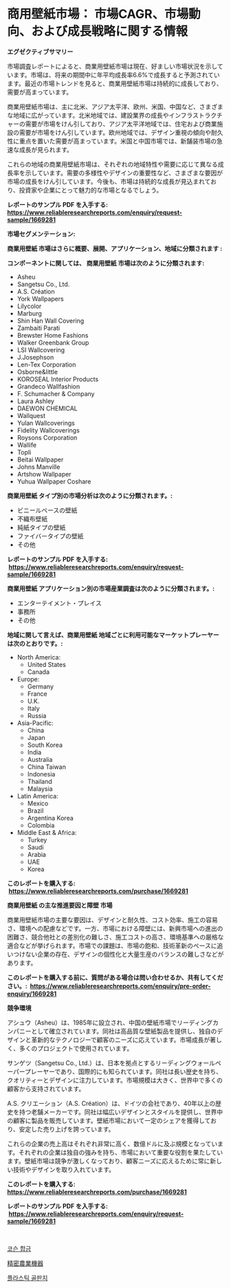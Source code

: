 <p><h1>商用壁紙市場： 市場CAGR、市場動向、および成長戦略に関する情報</h1></p><p><strong>エグゼクティブサマリー</strong></p>
<p><p>市場調査レポートによると、商業用壁紙市場は現在、好ましい市場状況を示しています。市場は、将来の期間中に年平均成長率6.6%で成長すると予測されています。最近の市場トレンドを見ると、商業用壁紙市場は持続的に成長しており、需要が高まっています。</p><p>商業用壁紙市場は、主に北米、アジア太平洋、欧州、米国、中国など、さまざまな地域に広がっています。北米地域では、建設業界の成長やインフラストラクチャーの需要が市場をけん引しており、アジア太平洋地域では、住宅および商業施設の需要が市場をけん引しています。欧州地域では、デザイン重視の傾向や耐久性に重点を置いた需要が高まっています。米国と中国市場では、新舗装市場の急速な成長が見られます。</p><p>これらの地域の商業用壁紙市場は、それぞれの地域特性や需要に応じて異なる成長率を示しています。需要の多様性やデザインの重要性など、さまざまな要因が市場の成長をけん引しています。今後も、市場は持続的な成長が見込まれており、投資家や企業にとって魅力的な市場となるでしょう。</p></p>
<p><strong>レポートのサンプル PDF を入手する: <a href="https://www.reliableresearchreports.com/enquiry/request-sample/1669281">https://www.reliableresearchreports.com/enquiry/request-sample/1669281</a></strong></p>
<p><strong>市場セグメンテーション:</strong></p>
<p><strong> 商業用壁紙 市場はさらに概要、展開、アプリケーション、地域に分類されます :</strong></p>
<p><strong>コンポーネントに関しては、 商業用壁紙 市場は次のように分類されます: &nbsp;</strong></p>
<p><ul><li>Asheu</li><li>Sangetsu Co., Ltd.</li><li>A.S. Création</li><li>York Wallpapers</li><li>Lilycolor</li><li>Marburg</li><li>Shin Han Wall Covering</li><li>Zambaiti Parati</li><li>Brewster Home Fashions</li><li>Walker Greenbank Group</li><li>LSI Wallcovering</li><li>J.Josephson</li><li>Len-Tex Corporation</li><li>Osborne&little</li><li>KOROSEAL Interior Products</li><li>Grandeco Wallfashion</li><li>F. Schumacher & Company</li><li>Laura Ashley</li><li>DAEWON CHEMICAL</li><li>Wallquest</li><li>Yulan Wallcoverings</li><li>Fidelity Wallcoverings</li><li>Roysons Corporation</li><li>Wallife</li><li>Topli</li><li>Beitai Wallpaper</li><li>Johns Manville</li><li>Artshow Wallpaper</li><li>Yuhua Wallpaper
    Coshare</li></ul></p>
<p><strong> 商業用壁紙 タイプ別の市場分析は次のように分類されます。:</strong></p>
<p><ul><li>ビニールベースの壁紙</li><li>不織布壁紙</li><li>純紙タイプの壁紙</li><li>ファイバータイプの壁紙</li><li>その他</li></ul></p>
<p><strong>レポートのサンプル PDF を入手する: &nbsp;<a href="https://www.reliableresearchreports.com/enquiry/request-sample/1669281">https://www.reliableresearchreports.com/enquiry/request-sample/1669281</a></strong></p>
<p><strong> 商業用壁紙 アプリケーション別の市場産業調査は次のように分類されます。:</strong></p>
<p><ul><li>エンターテイメント・プレイス</li><li>事務所</li><li>その他</li></ul></p>
<p><strong>地域に関して言えば、商業用壁紙 地域ごとに利用可能なマーケットプレーヤーは次のとおりです。:</strong></p>
<p><ul>
    <li>
        North America:
        <ul>
            <li>United States</li>
            <li>Canada</li>
        </ul>
    </li>
    <li>
        Europe:
        <ul>
            <li>Germany</li>
            <li>France</li>
            <li>U.K.</li>
            <li>Italy</li>
            <li>Russia</li>
        </ul>
    </li>
    <li>
        Asia-Pacific:
        <ul>
            <li>China</li>
            <li>Japan</li>
            <li>South Korea</li>
            <li>India</li>
            <li>Australia</li>
            <li>China Taiwan</li>
            <li>Indonesia</li>
            <li>Thailand</li>
            <li>Malaysia</li>
        </ul>
    </li>
    <li>
        Latin America:
        <ul>
            <li>Mexico</li>
            <li>Brazil</li>
            <li>Argentina Korea</li>
            <li>Colombia</li>
        </ul>
    </li>
    <li>
        Middle East & Africa:
        <ul>
            <li>Turkey</li>
            <li>Saudi</li>
            <li>Arabia</li>
            <li>UAE</li>
            <li>Korea</li>
        </ul>
    </li>
    </ul></p>
<p><strong>このレポートを購入する: &nbsp;<a href="https://www.reliableresearchreports.com/purchase/1669281">https://www.reliableresearchreports.com/purchase/1669281</a></strong></p>
<p><strong>商業用壁紙 の主な推進要因と障壁 市場</strong></p>
<p><p>商業用壁紙市場の主要な要因は、デザインと耐久性、コスト効率、施工の容易さ、環境への配慮などです。一方、市場における障壁には、新興市場への進出の困難さ、競合他社との差別化の難しさ、施工コストの高さ、環境基準への厳格な適合などが挙げられます。市場での課題は、市場の飽和、技術革新のペースに追いつけない企業の存在、デザインの個性化と大量生産のバランスの難しさなどがあります。</p></p>
<p><strong>このレポートを購入する前に、質問がある場合は問い合わせるか、共有してください。:&nbsp; <a href="https://www.reliableresearchreports.com/enquiry/pre-order-enquiry/1669281">https://www.reliableresearchreports.com/enquiry/pre-order-enquiry/1669281</a></strong></p>
<p><strong>競争環境</strong></p>
<p><p>アシュウ（Asheu）は、1985年に設立され、中国の壁紙市場でリーディングカンパニーとして確立されています。同社は高品質な壁紙製品を提供し、独自のデザインと革新的なテクノロジーで顧客のニーズに応えています。市場成長が著しく、多くのプロジェクトで使用されています。</p><p>サンゲツ（Sangetsu Co., Ltd.）は、日本を拠点とするリーディングウォールペーパープレーヤーであり、国際的にも知られています。同社は長い歴史を持ち、クオリティーとデザインに注力しています。市場規模は大きく、世界中で多くの顧客から支持されています。</p><p>A.S. クリエーション（A.S. Création）は、ドイツの会社であり、40年以上の歴史を持つ老舗メーカーです。同社は幅広いデザインとスタイルを提供し、世界中の顧客に製品を販売しています。壁紙市場において一定のシェアを獲得しており、安定した売り上げを誇っています。</p><p>これらの企業の売上高はそれぞれ非常に高く、数億ドルに及ぶ規模となっています。それぞれの企業は独自の強みを持ち、市場において重要な役割を果たしています。壁紙市場は競争が激しくなっており、顧客ニーズに応えるために常に新しい技術やデザインを取り入れています。</p></p>
<p><strong>このレポートを購入する: &nbsp; <a href="https://www.reliableresearchreports.com/purchase/1669281">https://www.reliableresearchreports.com/purchase/1669281</a></strong></p>
<p><strong>レポートのサンプル PDF を入手する: &nbsp;<a href="https://www.reliableresearchreports.com/enquiry/request-sample/1669281">https://www.reliableresearchreports.com/enquiry/request-sample/1669281</a></strong><strong></strong></p>
<p>&nbsp;</p>
<p><p><a href="https://github.com/wallacBahrtyinger567686/Market-Research-Report-List-1/blob/main/801754915300.md">코슨 합금</a></p><p><a href="https://github.com/EthanMorar2011/Market-Research-Report-List-1/blob/main/126172816396.md">精密農業機器</a></p><p><a href="https://github.com/WilburKihn5676/Market-Research-Report-List-1/blob/main/953004315299.md">플라스틱 골판지</a></p></p>